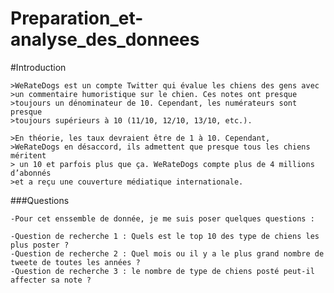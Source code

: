 # Preparation_et-analyse_des_donnees


#Introduction

	>WeRateDogs est un compte Twitter qui évalue les chiens des gens avec
	>un commentaire humoristique sur le chien. Ces notes ont presque 
	>toujours un dénominateur de 10. Cependant, les numérateurs sont presque
	>toujours supérieurs à 10 (11/10, 12/10, 13/10, etc.).

	>En théorie, les taux devraient être de 1 à 10. Cependant, 
	>WeRateDogs en désaccord, ils admettent que presque tous les chiens méritent
	> un 10 et parfois plus que ça. WeRateDogs compte plus de 4 millions d’abonnés 
	>et a reçu une couverture médiatique internationale.

###Questions

    -Pour cet enssemble de donnée, je me suis poser quelques questions :

    -Question de recherche 1 : Quels est le top 10 des type de chiens les plus poster ?
    -Question de recherche 2 : Quel mois ou il y a le plus grand nombre de tweete de toutes les années ?
    -Question de recherche 3 : le nombre de type de chiens posté peut-il affecter sa note ?


